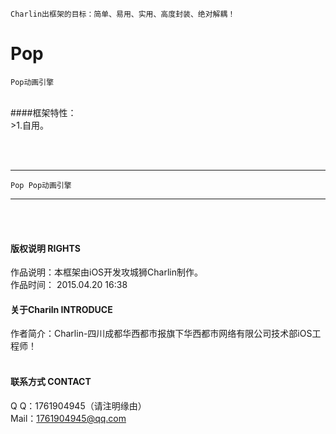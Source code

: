 
    Charlin出框架的目标：简单、易用、实用、高度封装、绝对解耦！

# Pop
    Pop动画引擎
<br />
####框架特性：<br />
>1.自用。


<br />



<br /><br />


-----
    Pop Pop动画引擎
-----

<br /><br />

#### 版权说明 RIGHTS <br />
作品说明：本框架由iOS开发攻城狮Charlin制作。<br />
作品时间： 2015.04.20 16:38<br />


#### 关于Chariln INTRODUCE <br />
作者简介：Charlin-四川成都华西都市报旗下华西都市网络有限公司技术部iOS工程师！<br /><br />


#### 联系方式 CONTACT <br />
Q    Q：1761904945（请注明缘由）<br />
Mail：1761904945@qq.com<br />
